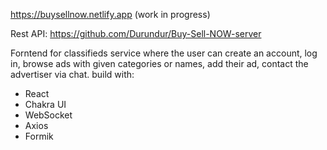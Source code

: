 https://buysellnow.netlify.app (work in progress)

Rest API: https://github.com/Durundur/Buy-Sell-NOW-server

Forntend for classifieds service where the user can create an account, log in, browse ads with given categories or names, add their ad, contact the advertiser via chat.
build with:
- React
- Chakra UI
- WebSocket
- Axios
- Formik
